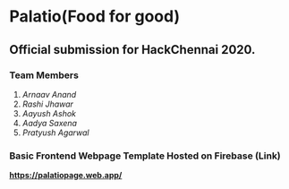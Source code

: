 # Palatio(Food for good)
## Official submission for HackChennai 2020.

### Team Members
1. _Arnaav Anand_
2. _Rashi Jhawar_
3. _Aayush Ashok_
4. _Aadya Saxena_
5. _Pratyush Agarwal_

### Basic Frontend Webpage Template Hosted on Firebase (Link)
**https://palatiopage.web.app/**
